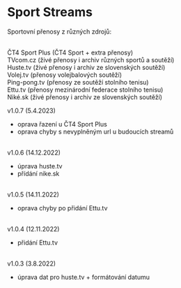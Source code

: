 <h1>Sport Streams</h1>
<p>
Sportovní přenosy z různých zdrojů:<br><br>

ČT4 Sport Plus (ČT4 Sport + extra přenosy)<br>
TVcom.cz (živé přenosy i archiv různých sportů a soutěží)<br>
Huste.tv (živé přenosy i archiv ze slovenských soutěží)<br>
Volej.tv (přenosy volejbalových soutěží)<br>
Ping-pong.tv (přenosy ze soutěží stolního tenisu)<br>
Ettu.tv (přenosy mezinárodní federace stolního tenisu)<br>
Niké.sk (živé přenosy i archiv ze slovenských soutěží)<p>

v1.0.7 (5.4.2023)<br>
- oprava řazení u ČT4 Sport Plus<br>
- oprava chyby s nevyplněným url u budoucích streamů<br><br>

v1.0.6 (14.12.2022)<br>
- úprava huste.tv<br>
- přídání nike.sk<br><br>

v1.0.5 (14.11.2022)<br>
- oprava chyby po přidání Ettu.tv<br><br>

v1.0.4 (12.11.2022)<br>
- přidání Ettu.tv<br><br>

v1.0.3 (3.8.2022)<br>
- úprava dat pro huste.tv + formátování datumu<br><br>
</p>
